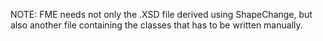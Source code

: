 NOTE: FME needs not only the .XSD file derived using ShapeChange, but also another file containing the classes that has to be written manually.
